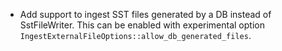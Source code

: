 * Add support to ingest SST files generated by a DB instead of SstFileWriter. This can be enabled with experimental option `IngestExternalFileOptions::allow_db_generated_files`.